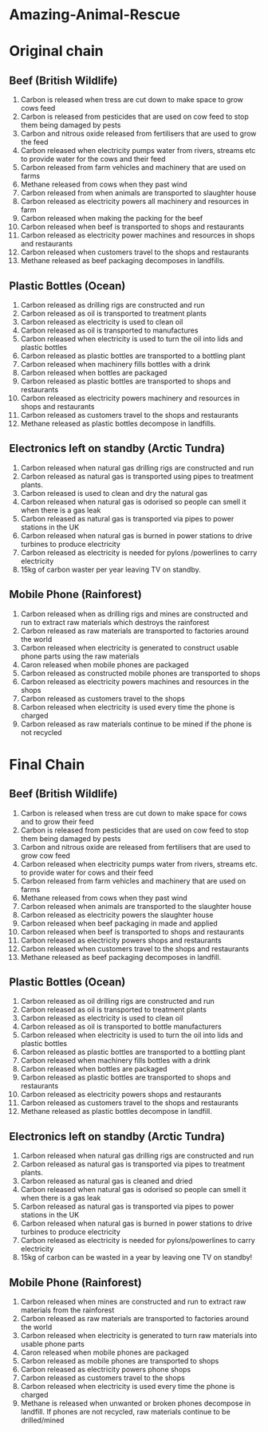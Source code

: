 # Amazing-Animal-Rescue
# Original chain
## Beef (British Wildlife)
1.	Carbon is released when tress are cut down to make space to grow cows feed
2.	Carbon is released from pesticides that are used on cow feed to stop them being damaged by pests
3.	Carbon and nitrous oxide released from fertilisers that are used to grow the feed
4.	Carbon released when electricity pumps water from rivers, streams etc to provide water for the cows and their feed
5.	Carbon released from farm vehicles and machinery that are used on farms
6.	Methane released from cows when they past wind
7.	Carbon released from when animals are transported to slaughter house
8.	Carbon released as electricity powers all machinery and resources in farm
9.	Carbon released when making the packing for the beef
10.	Carbon released when beef is transported to shops and restaurants
11.	Carbon released as electricity power machines and resources in shops and restaurants
12.	Carbon released when customers travel to the shops and restaurants
13.	Methane released as beef packaging decomposes in landfills.
## Plastic Bottles (Ocean)
1.	Carbon released as drilling rigs are constructed and run
2.	Carbon released as oil is transported to treatment plants
3.	Carbon released as electricity is used to clean oil
4.	Carbon released as oil is transported to manufactures
5.	Carbon released when electricity is used to turn the oil into lids and plastic bottles
6.	Carbon released as plastic bottles are transported to a bottling plant
7.	Carbon released when machinery fills bottles with a drink
8.	Carbon released when bottles are packaged
9.	Carbon released as plastic bottles are transported to shops and restaurants
10.	Carbon released as electricity powers machinery and resources in shops and restaurants
11.	Carbon released as customers travel to the shops and restaurants
12.	Methane released as plastic bottles decompose in landfills.
## Electronics left on standby (Arctic Tundra)
1.	Carbon released when natural gas drilling rigs are constructed and run
2.	Carbon released as natural gas is transported using pipes to treatment plants.
3.	Carbon released is used to clean and dry the natural gas
4.	Carbon released when natural gas is odorised so people can smell it when there is a gas leak
5.	Carbon released as natural gas is transported via pipes to power stations in the UK
6.	Carbon released when natural gas is burned in power stations to drive turbines to produce electricity
7.	Carbon released as electricity is needed for pylons /powerlines to carry electricity
8.	15kg of carbon waster per year leaving TV on standby.
## Mobile Phone (Rainforest)
1.	Carbon released when as drilling rigs and mines are constructed and run to extract raw materials which destroys the rainforest
2.	Carbon released as raw materials are transported to factories around the world
3.	Carbon released when electricity is generated to construct usable phone parts using the raw materials
4.	Caron released when mobile phones are packaged
5.	Carbon released as constructed mobile phones are transported to shops
6.	Carbon released as electricity powers machines and resources in the shops
7.	Carbon released as customers travel to the shops
8.	Carbon released when electricity is used every time the phone is charged
9.	Carbon released as raw materials continue to be mined if the phone is not recycled

# Final Chain
## Beef (British Wildlife)
1.	Carbon is released when tress are cut down to make space for cows and to grow their feed
2.	Carbon is released from pesticides that are used on cow feed to stop them being damaged by pests
3.	Carbon and nitrous oxide are released from fertilisers that are used to grow cow feed
4.	Carbon released when electricity pumps water from rivers, streams etc. to provide water for cows and their feed
5.	Carbon released from farm vehicles and machinery that are used on farms
6.	Methane released from cows when they past wind
7.	Carbon released when animals are transported to the slaughter house
8.	Carbon released as electricity powers the slaughter house
9.	Carbon released when beef packaging in made and applied
10.	Carbon released when beef is transported to shops and restaurants
11.	Carbon released as electricity powers shops and restaurants
12.	Carbon released when customers travel to the shops and restaurants
13.	Methane released as beef packaging decomposes in landfill.
## Plastic Bottles (Ocean)
1.	Carbon released as oil drilling rigs are constructed and run
2.	Carbon released as oil is transported to treatment plants
3.	Carbon released as electricity is used to clean oil
4.	Carbon released as oil is transported to bottle manufacturers
5.	Carbon released when electricity is used to turn the oil into lids and plastic bottles
6.	Carbon released as plastic bottles are transported to a bottling plant
7.	Carbon released when machinery fills bottles with a drink
8.	Carbon released when bottles are packaged
9.	Carbon released as plastic bottles are transported to shops and restaurants
10.	Carbon released as electricity powers shops and restaurants
11.	Carbon released as customers travel to the shops and restaurants
12.	Methane released as plastic bottles decompose in landfill.
## Electronics left on standby (Arctic Tundra)
1.	Carbon released when natural gas drilling rigs are constructed and run
2.	Carbon released as natural gas is transported via pipes to treatment plants.
3.	Carbon released as natural gas is cleaned and dried
4.	Carbon released when natural gas is odorised so people can smell it when there is a gas leak
5.	Carbon released as natural gas is transported via pipes to power stations in the UK
6.	Carbon released when natural gas is burned in power stations to drive turbines to produce electricity
7.	Carbon released as electricity is needed for pylons/powerlines to carry electricity
8.	15kg of carbon can be wasted in a year by leaving one TV on standby!
## Mobile Phone (Rainforest)
1.	Carbon released when mines are constructed and run to extract raw materials from the rainforest
2.	Carbon released as raw materials are transported to factories around the world
3.	Carbon released when electricity is generated to turn raw materials into usable phone parts
4.	Caron released when mobile phones are packaged
5.	Carbon released as mobile phones are transported to shops
6.	Carbon released as electricity powers phone shops
7.	Carbon released as customers travel to the shops
8.	Carbon released when electricity is used every time the phone is charged
9.	Methane is released when unwanted or broken phones decompose in landfill. If phones are not recycled, raw materials continue to be drilled/mined
